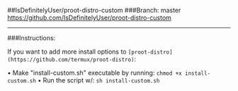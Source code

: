 ##IsDefinitelyUser/proot-distro-custom
###Branch: master
https://github.com/IsDefinitelyUser/proot-distro-custom
***

###Instructions:

If you want to add more install options to `[proot-distro](https://github.com/termux/proot-distro)`:

• Make "install-custom.sh" executable by running:
`chmod +x install-custom.sh`
• Run the script w/:
`sh install-custom.sh`